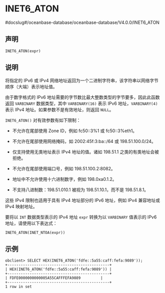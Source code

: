 INET6_ATON 
===============================
#docslug#/oceanbase-database/oceanbase-database/V4.0.0/INET6_ATON


声明 
-----------------------

```unknow
INET6_ATON(expr)
```



说明 
-----------------------

将指定的 IPv6 或 IPv4 网络地址返回为一个二进制字符串，该字符串以网络字节顺序（大端）表示地址值。

由于数字格式的 IPv6 地址需要的字节数比最大整数类型的字节要多，因此此函数返回 `VARBINARY` 数据类型，其中 `VARBINARY(16)` 表示 IPv6 地址，`VARBINARY(4)` 表示 IPv4 地址。如果参数不是有效地址，则返回 `NULL`。

`INET6_ATON()` 对有效参数有如下限制：

* 不允许在尾部使用 Zone ID，例如 fc50::3%1 或 fc50::3%eth1。

  

* 不允许在尾部使用网络掩码，如 2002:45f:3:ba::/64 或 198.51.100.0/24。

  

* 仅支持使用无类地址表示 IPv4 地址的值。诸如 198.51.1 之类的有类地址会被拒绝。

  

* 不允许在尾部使用端口号，例如 198.51.100.2:8082。

  

* 地址中不允许使用十六进制数字，例如 198.0xa0.1.2。

  

* 不支持八进制数：198.51.010.1 被视为 198.51.10.1，而不是 198.51.8.1。

  




这些 IPv4 限制也适用于具有 IPv4 地址部分的 IPv6 地址，例如 IPv4 兼容地址或 IPv4 映射地址。

要将以 `INT` 数据类型表示的 IPv4 地址 `expr` 转换为以 `VARBINARY` 值表示的 IPv6 地址，请使用以下表达式：

```unknow
INET6_ATON(INET_NTOA(expr))
```



示例 
-----------------------

```unknow
obclient> SELECT HEX(INET6_ATON('fdfe::5a55:caff:fefa:9089'));
+----------------------------------------------+
| HEX(INET6_ATON('fdfe::5a55:caff:fefa:9089')) |
+----------------------------------------------+
| FDFE0000000000005A55CAFFFEFA9089         |
+----------------------------------------------+
1 row in set
```


